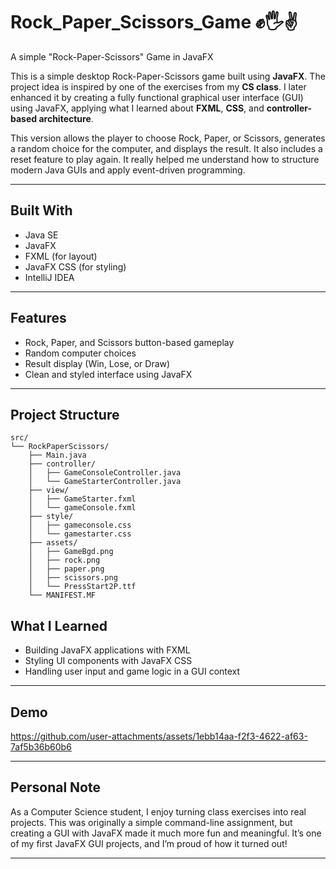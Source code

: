 # Rock_Paper_Scissors_Game ✊🖐️✌️  
A simple "Rock-Paper-Scissors" Game in JavaFX

This is a simple desktop Rock-Paper-Scissors game built using **JavaFX**. The project idea is inspired by one of the exercises from my **CS class**. I later enhanced it by creating a fully functional graphical user interface (GUI) using JavaFX, applying what I learned about **FXML**, **CSS**, and **controller-based architecture**.

This version allows the player to choose Rock, Paper, or Scissors, generates a random choice for the computer, and displays the result. It also includes a reset feature to play again. It really helped me understand how to structure modern Java GUIs and apply event-driven programming.

---

## Built With

- Java SE  
- JavaFX  
- FXML (for layout)  
- JavaFX CSS (for styling)  
- IntelliJ IDEA  

---

## Features

- Rock, Paper, and Scissors button-based gameplay  
- Random computer choices  
- Result display (Win, Lose, or Draw)  
- Clean and styled interface using JavaFX  

---
## Project Structure

```
src/
└── RockPaperScissors/
    ├── Main.java
    ├── controller/
    │   ├── GameConsoleController.java
    │   └── GameStarterController.java
    ├── view/
    │   ├── GameStarter.fxml
    │   └── gameConsole.fxml
    ├── style/
    │   ├── gameconsole.css
    │   └── gamestarter.css
    ├── assets/
    │   ├── GameBgd.png
    │   ├── rock.png
    │   ├── paper.png
    │   ├── scissors.png
    │   └── PressStart2P.ttf
    └── MANIFEST.MF
```

## What I Learned

- Building JavaFX applications with FXML  
- Styling UI components with JavaFX CSS  
- Handling user input and game logic in a GUI context  


---

## Demo

https://github.com/user-attachments/assets/1ebb14aa-f2f3-4622-af63-7af5b36b60b6

---

## Personal Note

As a Computer Science student, I enjoy turning class exercises into real projects. This was originally a simple command-line assignment, but creating a GUI with JavaFX made it much more fun and meaningful. It’s one of my first JavaFX GUI projects, and I’m proud of how it turned out!

---

